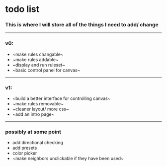 # todo list
### This is where I will store all of the things I need to add/ change
---
### v0:
* ~make rules changable~
* ~make rules addable~
* ~display and run ruleset~
* ~basic control panel for canvas~



---
### v1:

* ~build a better interface for controlling canvas~
* ~make rules removable~
* ~cleaner layout/ more css~
* ~add an intro page~


---
### possibly at some point
* add directional checking
* add presets
* color picker
* ~make neighbors unclickable if they have been used~